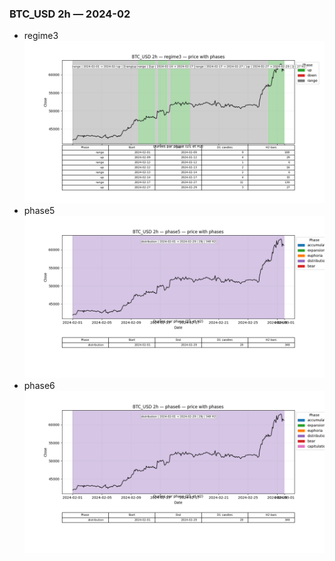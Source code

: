### BTC_USD 2h — 2024-02

- regime3
![BTC_USD_2h_regime3_2024-02_phase_price.png](outputs/fourier/phase_monthly/BTC_USD/2h/2024/2024-02/BTC_USD_2h_regime3_2024-02_phase_price.png)
- phase5
![BTC_USD_2h_phase5_2024-02_phase_price.png](outputs/fourier/phase_monthly/BTC_USD/2h/2024/2024-02/BTC_USD_2h_phase5_2024-02_phase_price.png)
- phase6
![BTC_USD_2h_phase6_2024-02_phase_price.png](outputs/fourier/phase_monthly/BTC_USD/2h/2024/2024-02/BTC_USD_2h_phase6_2024-02_phase_price.png)